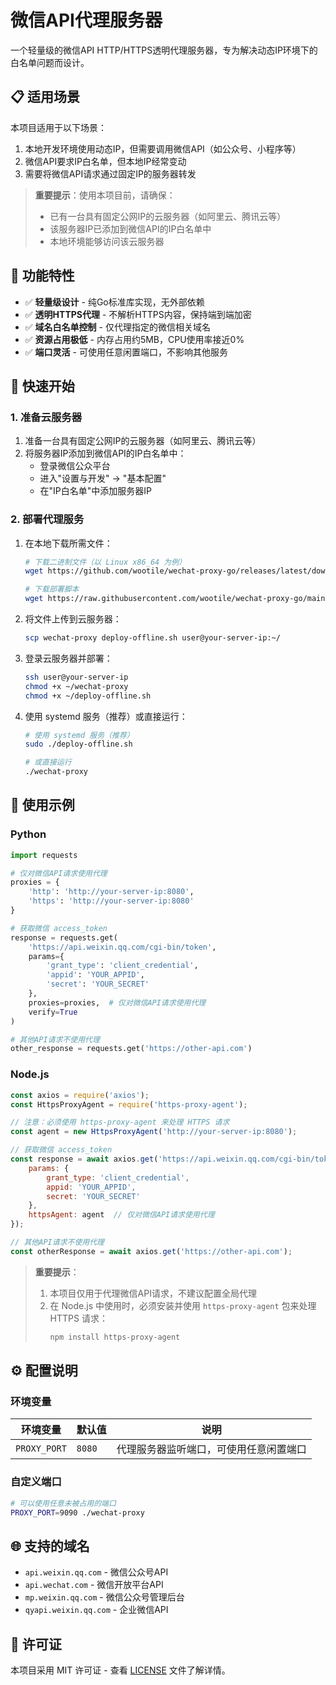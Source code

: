 # 微信API代理服务器

一个轻量级的微信API HTTP/HTTPS透明代理服务器，专为解决动态IP环境下的白名单问题而设计。

## 📋 适用场景

本项目适用于以下场景：
1. 本地开发环境使用动态IP，但需要调用微信API（如公众号、小程序等）
2. 微信API要求IP白名单，但本地IP经常变动
3. 需要将微信API请求通过固定IP的服务器转发

> **重要提示**：使用本项目前，请确保：
> - 已有一台具有固定公网IP的云服务器（如阿里云、腾讯云等）
> - 该服务器IP已添加到微信API的IP白名单中
> - 本地环境能够访问该云服务器

## 🎯 功能特性

- ✅ **轻量级设计** - 纯Go标准库实现，无外部依赖
- ✅ **透明HTTPS代理** - 不解析HTTPS内容，保持端到端加密
- ✅ **域名白名单控制** - 仅代理指定的微信相关域名
- ✅ **资源占用极低** - 内存占用约5MB，CPU使用率接近0%
- ✅ **端口灵活** - 可使用任意闲置端口，不影响其他服务

## 🚀 快速开始

### 1. 准备云服务器

1. 准备一台具有固定公网IP的云服务器（如阿里云、腾讯云等）
2. 将服务器IP添加到微信API的IP白名单中：
   - 登录微信公众平台
   - 进入"设置与开发" -> "基本配置"
   - 在"IP白名单"中添加服务器IP

### 2. 部署代理服务

1. 在本地下载所需文件：
   ```bash
   # 下载二进制文件（以 Linux x86_64 为例）
   wget https://github.com/wootile/wechat-proxy-go/releases/latest/download/wechat-proxy-linux-amd64 -O wechat-proxy
   
   # 下载部署脚本
   wget https://raw.githubusercontent.com/wootile/wechat-proxy-go/main/deploy-offline.sh
   ```

2. 将文件上传到云服务器：
   ```bash
   scp wechat-proxy deploy-offline.sh user@your-server-ip:~/
   ```

3. 登录云服务器并部署：
   ```bash
   ssh user@your-server-ip
   chmod +x ~/wechat-proxy
   chmod +x ~/deploy-offline.sh
   ```

4. 使用 systemd 服务（推荐）或直接运行：
   ```bash
   # 使用 systemd 服务（推荐）
   sudo ./deploy-offline.sh

   # 或直接运行
   ./wechat-proxy
   ```

## 📝 使用示例

### Python

```python
import requests

# 仅对微信API请求使用代理
proxies = {
    'http': 'http://your-server-ip:8080',
    'https': 'http://your-server-ip:8080'
}

# 获取微信 access_token
response = requests.get(
    'https://api.weixin.qq.com/cgi-bin/token',
    params={
        'grant_type': 'client_credential',
        'appid': 'YOUR_APPID',
        'secret': 'YOUR_SECRET'
    },
    proxies=proxies,  # 仅对微信API请求使用代理
    verify=True
)

# 其他API请求不使用代理
other_response = requests.get('https://other-api.com')
```

### Node.js

```javascript
const axios = require('axios');
const HttpsProxyAgent = require('https-proxy-agent');

// 注意：必须使用 https-proxy-agent 来处理 HTTPS 请求
const agent = new HttpsProxyAgent('http://your-server-ip:8080');

// 获取微信 access_token
const response = await axios.get('https://api.weixin.qq.com/cgi-bin/token', {
    params: {
        grant_type: 'client_credential',
        appid: 'YOUR_APPID',
        secret: 'YOUR_SECRET'
    },
    httpsAgent: agent  // 仅对微信API请求使用代理
});

// 其他API请求不使用代理
const otherResponse = await axios.get('https://other-api.com');
```

> **重要提示**：
> 1. 本项目仅用于代理微信API请求，不建议配置全局代理
> 2. 在 Node.js 中使用时，必须安装并使用 `https-proxy-agent` 包来处理 HTTPS 请求：
>    ```bash
>    npm install https-proxy-agent
>    ```

## ⚙️ 配置说明

### 环境变量

| 环境变量 | 默认值 | 说明 |
|---------|--------|------|
| `PROXY_PORT` | `8080` | 代理服务器监听端口，可使用任意闲置端口 |

### 自定义端口

```bash
# 可以使用任意未被占用的端口
PROXY_PORT=9090 ./wechat-proxy
```

## 🌐 支持的域名

- `api.weixin.qq.com` - 微信公众号API
- `api.wechat.com` - 微信开放平台API
- `mp.weixin.qq.com` - 微信公众号管理后台
- `qyapi.weixin.qq.com` - 企业微信API

## 📄 许可证

本项目采用 MIT 许可证 - 查看 [LICENSE](LICENSE) 文件了解详情。